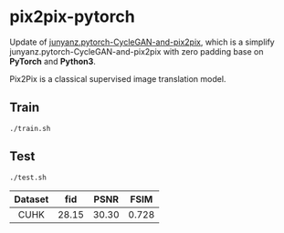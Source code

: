 # pix2pix-pytorch

Update of [junyanz.pytorch-CycleGAN-and-pix2pix](https://github.com/jehovahxu/pix2pix-pytorch), which is a simplify junyanz.pytorch-CycleGAN-and-pix2pix with zero padding base on **PyTorch** and **Python3**.

Pix2Pix is a classical supervised image translation model.

## Train 
```
./train.sh
```

## Test
```
./test.sh
```

| Dataset |  fid  | PSNR  | FSIM  |
| :-----: | :---: | :---: | :---: |
|  CUHK   | 28.15 | 30.30 | 0.728 |
